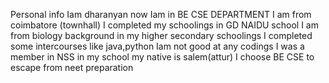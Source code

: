 Personal info
Iam dharanyan
now Iam in BE CSE DEPARTMENT
I am from coimbatore (townhall)
I completed my schoolings in GD NAIDU school
I am from biology background in my higher secondary schoolings
I completed some intercourses like java,python
Iam not good at any codings
I was a member in NSS in my school
my native is salem(attur)
I choose BE CSE to escape from neet preparation
